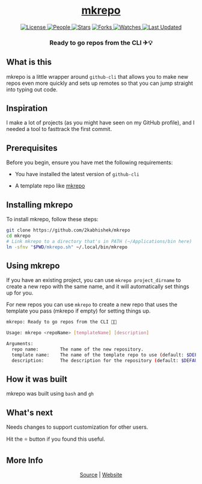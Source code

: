 <div align = "center">

<h1><a href="https://2kabhishek.github.io/mkrepo">mkrepo</a></h1>

<a href="https://github.com/2KAbhishek/mkrepo/blob/main/LICENSE">
<img alt="License" src="https://img.shields.io/github/license/2kabhishek/mkrepo?style=flat&color=eee&label="> </a>

<a href="https://github.com/2KAbhishek/mkrepo/graphs/contributors">
<img alt="People" src="https://img.shields.io/github/contributors/2kabhishek/mkrepo?style=flat&color=ffaaf2&label=People"> </a>

<a href="https://github.com/2KAbhishek/mkrepo/stargazers">
<img alt="Stars" src="https://img.shields.io/github/stars/2kabhishek/mkrepo?style=flat&color=98c379&label=Stars"></a>

<a href="https://github.com/2KAbhishek/mkrepo/network/members">
<img alt="Forks" src="https://img.shields.io/github/forks/2kabhishek/mkrepo?style=flat&color=66a8e0&label=Forks"> </a>

<a href="https://github.com/2KAbhishek/mkrepo/watchers">
<img alt="Watches" src="https://img.shields.io/github/watchers/2kabhishek/mkrepo?style=flat&color=f5d08b&label=Watches"> </a>

<a href="https://github.com/2KAbhishek/mkrepo/pulse">
<img alt="Last Updated" src="https://img.shields.io/github/last-commit/2kabhishek/mkrepo?style=flat&color=e06c75&label="> </a>

<h3>Ready to go repos from the CLI ✈💡</h3>

</div>

## What is this

mkrepo is a little wrapper around `github-cli` that allows you to make new repos even more quickly and sets up remotes so that you can jump straight into typing out code.

## Inspiration

I make a lot of projects (as you might have seen on my GitHub profile), and I needed a tool to fasttrack the first commit.

## Prerequisites

Before you begin, ensure you have met the following requirements:

- You have installed the latest version of `github-cli`

- A template repo like [mkrepo](https://github.com/2kabhishek/mkrepo)

## Installing mkrepo

To install mkrepo, follow these steps:

```bash
git clone https://github.com/2kabhishek/mkrepo
cd mkrepo
# Link mkrepo to a directory that's in PATH (~/Applications/bin here)
ln -sfnv "$PWD/mkrepo.sh" ~/.local/bin/mkrepo
```

## Using mkrepo

If you have an existing project, you can use `mkrepo project_dirname` to create a new repo with the same name, and it will automatically set things up for you.

For new repos you can use `mkrepo` to create a new repo that uses the template you pass (mkrepo if empty) for setting things up.

```bash
mkrepo: Ready to go repos from the CLI 🚀💡

Usage: mkrepo <repoName> [templateName] [description]

Arguments:
  repo name:        The name of the new repository.
  template name:    The name of the template repo to use (default: $DEFAULT_TEMPLATE).
  description:      The description for the repository (default: $DEFAULT_DESCRIPTION).
```

## How it was built

mkrepo was built using `bash` and `gh`

## What's next

Needs changes to support customization for other users.

Hit the ⭐ button if you found this useful.

## More Info

<div align="center">

<a href="https://github.com/2KAbhishek/mkrepo">Source</a> | <a href="https://2kabhishek.github.io/mkrepo">Website</a>

</div>
